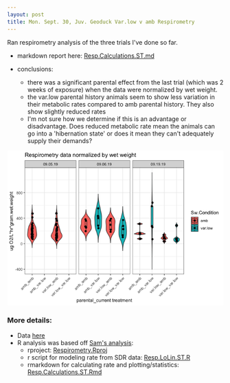 ```yaml
---
layout: post
title: Mon. Sept. 30, Juv. Geoduck Var.low v amb Respirometry
---
```


Ran respirometry analysis of the three trials I've done so far.

- markdown report here: [Resp.Calculations.ST.md](https://github.com/shellytrigg/P_generosa/blob/master/amb_v_varlowpH_juvis/analyses/Respirometry/Resp.Calculations.ST.md)

- conclusions: 
	- there was a significant parental effect from the last trial (which was 2 weeks of exposure) when the data were normalized by wet weight.  
	- the var.low parental history animals seem to show less variation in their metabolic rates compared to amb parental history. They also show slightly reduced rates
	- I'm not sure how we determine if this is an advantage or disadvantage. Does reduced metabolic rate mean the animals can go into a 'hibernation state' or does it mean they can't adequately supply their demands? 

![](https://raw.githubusercontent.com/shellytrigg/P_generosa/master/amb_v_varlowpH_juvis/analyses/Respirometry/Resp.Calculations.ST_files/figure-markdown_github/unnamed-chunk-19-1.png)

### More details:
- Data [here](https://github.com/shellytrigg/P_generosa/tree/master/amb_v_varlowpH_juvis/data)
- R analysis was based off [Sam's analysis](https://github.com/SamGurr/Intragenerational_thresholds_OA/tree/master/RAnalysis/Scripts):
	- rproject: [Respirometry.Rproj](https://github.com/shellytrigg/P_generosa/tree/master/amb_v_varlowpH_juvis/analyses/Respirometry)
	- r script for modeling rate from SDR data: [Resp.LoLin.ST.R](https://github.com/shellytrigg/P_generosa/blob/master/amb_v_varlowpH_juvis/analyses/Respirometry/Resp.LoLin.ST.R)
	- rmarkdown for calculating rate and plotting/statistics: [Resp.Calculations.ST.Rmd](https://github.com/shellytrigg/P_generosa/blob/master/amb_v_varlowpH_juvis/analyses/Respirometry/Resp.Calculations.ST.Rmd)
